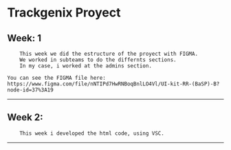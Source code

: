 # Trackgenix Proyect

## Week: 1
```
    This week we did the estructure of the proyect with FIGMA.
    We worked in subteams to do the differnts sections. 
    In my case, i worked at the admins section.

```

    You can see the FIGMA file here: https://www.figma.com/file/nNTIPd7HwRNBoqBnlLO4Vl/UI-kit-RR-(BaSP)-B?node-id=37%3A19





---------------------------------------


## Week 2:
```
    This week i developed the html code, using VSC.

```
---------------------------------------